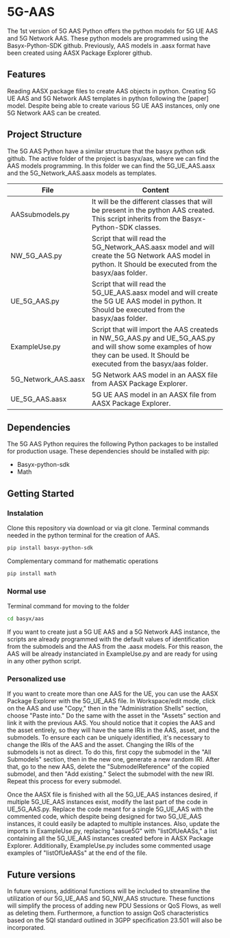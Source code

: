 # 5G-AAS
The 1st version of 5G AAS Python offers the python models for 5G UE AAS and 5G Network AAS. These python models are programmed using the Basyx-Python-SDK github. Previously, AAS models in .aasx format have been created using AASX Package Explorer github.
## Features
Reading AASX package files to create AAS objects in python.
Creating 5G UE AAS and 5G Network AAS templates in python following the [paper] model. Despite being able to create various 5G UE AAS instances, only one 5G Network AAS can be created.
## Project Structure
The 5G AAS Python have a similar structure that the basyx python sdk github. The active folder of the project is basyx/aas, where we can find the AAS models programming. In this folder we can find the 5G_UE_AAS.aasx and the 5G_Network_AAS.aasx models as templates. 

| File                         | Content                                                                                                                     |
|---------------------------------------|-----------------------------------------------------------------------------------------------------------------------------|
| AASsubmodels.py                     | It will be the different classes that will be present in the python AAS created. This script inherits from the Basyx-Python-SDK classes.                |
| NW_5G_AAS.py                           | Script that will read the 5G_Network_AAS.aasx model and will create the 5G Network AAS model in python. It Should be executed from the basyx/aas folder.                                                                                                        |
| UE_5G_AAS.py   | Script that will read the 5G_UE_AAS.aasx model and will create the 5G UE AAS model in python. It Should be executed from the basyx/aas folder. 
| ExampleUse.py   | Script that will import the AAS createds in NW_5G_AAS.py and UE_5G_AAS.py and will show some examples of how they can be used. It Should be executed from the basyx/aas folder. 
| 5G_Network_AAS.aasx                           | 5G Network AAS model in an AASX file from AASX Package Explorer.                                                                                                         |
| UE_5G_AAS.aasx  | 5G UE AAS model in an AASX file from AASX Package Explorer. 

## Dependencies
The 5G AAS Python requires the following Python packages to be installed for production usage. These dependencies should be installed with pip:
*	Basyx-python-sdk
*	Math

## Getting Started
### Instalation
Clone this repository via download or via git clone.
Terminal commands needed in the python terminal for the creation of AAS.
```bash
pip install basyx-python-sdk
``` 
Complementary command for mathematic operations
```bash
pip install math
``` 
### Normal use
Terminal command for moving to the folder
```bash
cd basyx/aas
``` 
If you want to create just a 5G UE AAS and a 5G Network AAS instance, the scripts are already programmed with the default values of identification from the submodels and the AAS from the .aasx models. For this reason, the AAS will be already instanciated in ExampleUse.py and are ready for using in any other python script.

### Personalized use
If you want to create more than one AAS for the UE, you can use the AASX Package Explorer with the 5G_UE_AAS file. In Workspace/edit mode, click on the AAS and use "Copy," then in the "Administration Shells" section, choose "Paste into." Do the same with the asset in the "Assets" section and link it with the previous AAS. You should notice that it copies the AAS and the asset entirely, so they will have the same IRIs in the AAS, asset, and the submodels. To ensure each can be uniquely identified, it's necessary to change the IRIs of the AAS and the asset. Changing the IRIs of the submodels is not as direct. To do this, first copy the submodel in the "All Submodels" section, then in the new one, generate a new random IRI. After that, go to the new AAS, delete the "SubmodelReference" of the copied submodel, and then "Add existing." Select the submodel with the new IRI. Repeat this process for every submodel.

Once the AASX file is finished with all the 5G_UE_AAS instances desired, if multiple 5G_UE_AAS instances exist, modify the last part of the code in UE_5G_AAS.py. Replace the code meant for a single 5G_UE_AAS with the commented code, which despite being designed for two 5G_UE_AAS instances, it could easily be adapted to multiple instances. Also, update the imports in ExampleUse.py, replacing "aasue5G" with "listOfUeAASs," a list containing all the 5G_UE_AAS instances created before in AASX Package Explorer. Additionally, ExampleUse.py includes some commented usage examples of "listOfUeAASs" at the end of the file.


## Future versions
In future versions, additional functions will be included to streamline the utilization of our 5G_UE_AAS and 5G_NW_AAS structure. These functions will simplify the process of adding new PDU Sessions or QoS Flows, as well as deleting them. Furthermore, a function to assign QoS characteristics based on the 5QI standard outlined in 3GPP specification 23.501 will also be incorporated.
